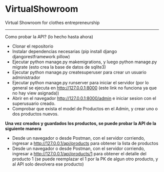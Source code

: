 # VirtualShowroom
Virtual Showroom for clothes entrepreneurship

----
Como probar la API? (lo hecho hasta ahora)
- Clonar el repositorio
- Instalar dependencias necesarias (pip install django djangorestframework pillow)
- Ejecutar python manage.py makemigrations, y luego python manage.py migrate (esto crea la base de datos de sqlite3)
- Ejecutar python manage.py createsuperuser para crear un usuario administrador
- Ejecutar python manage.py runserver para iniciar el servidor (por lo general se ejecuta en http://127.0.0.1:8000 (este link no funciona ya que no hay view asignada))
- Abrir en el navegador http://127.0.0.1:8000/admin e iniciar sesion con el superusuario creado.
- Comprobar que exista el model de Productos en el Admin, y crear uno o dos productos nuevos.
  
**Una vez creados y guardados los productos, se puede probar la API de la siguiente manera**
- Desde un navegador o desde Postman, con el servidor corriendo, ingresar a http://127.0.0.1/api/products para obtener la lista de productos
- Desde un navegador o desde Postman, con el servidor corriendo, ingresar a http://127.0.0.1/api/products/1 para obtener el detalle del producto 1 (se puede reemplazar el 1 por la PK de algun otro producto, y al API solo devolvera ese producto)
